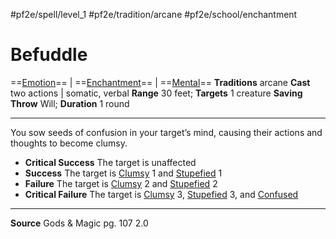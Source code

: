 #pf2e/spell/level_1 #pf2e/tradition/arcane #pf2e/school/enchantment 
# Befuddle
==[Emotion](Emotion.md)== | ==[Enchantment](Enchantment.md)== | ==[Mental](Mental.md)==
**Traditions** arcane
**Cast** two actions | somatic, verbal
**Range** 30 feet; **Targets** 1 creature
**Saving Throw** Will; **Duration** 1 round

---
You sow seeds of confusion in your target’s mind, causing their actions and thoughts to become clumsy.

- **Critical Success** The target is unaffected
- **Success** The target is [Clumsy](Clumsy.md) 1 and [Stupefied](Stupefied.md) 1
- **Failure** The target is [Clumsy](Clumsy.md) 2 and [Stupefied](Stupefied.md) 2
- **Critical Failure** The target is [Clumsy](Clumsy.md) 3, [Stupefied](Stupefied.md) 3, and [Confused](Confused.md)

---
**Source** Gods & Magic pg. 107 2.0